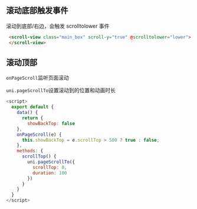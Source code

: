 ## 滚动底部触发事件

滚动到底部/右边，会触发 scrolltolower 事件

```html
 <scroll-view class="main_box" scroll-y="true" @scrolltolower="lower">
 </scroll-view>
```

## 滚动顶部

`onPageScroll`监听页面滚动

`uni.pageScrollTo`设置滚动到的位置和动画时长

```js
<script>
  export default {
    data() {
      return {
        showBackTop: false
    },
    onPageScroll(e) {
      this.showBackTop = e.scrollTop > 500 ? true : false;
    },
    methods: {
      scrollTop() {
        uni.pageScrollTo({
          scrollTop: 0,
          duration: 100
        })
      }
    }
  }
</script>
```
